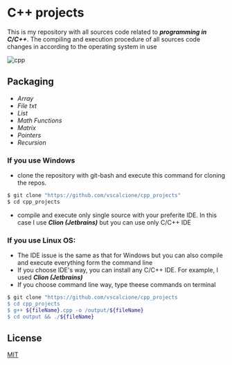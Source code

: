 # C++ projects

This is my repository with all sources code related to ***programming in C/C++***. The compiling and execution procedure of all sources code changes in according to the operating system in use

![cpp](https://img.icons8.com/color/144/000000/c-plus-plus-logo.png)

## Packaging
- *Array*
- *File txt*
- *List*
- *Math Functions*
- *Matrix*
- *Pointers*
- *Recursion*

### If you use Windows
- clone the repository with git-bash and execute this command for cloning the repos.
```bash
$ git clone "https://github.com/vscalcione/cpp_projects"
$ cd cpp_projects
```
- compile and execute only single source with your preferite IDE. In this case I use ***Clion (Jetbrains)*** but you can use only C/C++ IDE

### If you use Linux OS:
- The IDE issue is the same as that for Windows but you can also compile and execute everything form the command line
- If you choose IDE's way, you can install any C/C++ IDE. For example, I used ***Clion (Jetbrains)***
- If you choose command line way, type theese commands on terminal
```bash
$ git clone "https://github.com/vscalcione/cpp_projects
$ cd cpp_projects
$ g++ ${fileName}.cpp -o /output/${fileName}
$ cd output && ./${fileName}
```


## License
[MIT](https://choosealicense.com/licenses/mit/)
